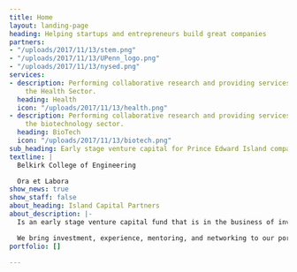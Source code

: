 ```yaml
---
title: Home
layout: landing-page
heading: Helping startups and entrepreneurs build great companies
partners:
- "/uploads/2017/11/13/stem.png"
- "/uploads/2017/11/13/UPenn_logo.png"
- "/uploads/2017/11/13/nysed.png"
services:
- description: Performing collaborative research and providing services to support
    the Health Sector.
  heading: Health
  icon: "/uploads/2017/11/13/health.png"
- description: Performing collaborative research and providing services to support
    the biotechnology sector.
  heading: BioTech
  icon: "/uploads/2017/11/13/biotech.png"
sub_heading: Early stage venture capital for Prince Edward Island companies
textline: |
  Belkirk College of Engineering

  Ora et Labora
show_news: true
show_staff: false
about_heading: Island Capital Partners
about_description: |-
  Is an early stage venture capital fund that is in the business of investing in high potential Prince Edward Island entrepreneurs and startups.

  We bring investment, experience, mentoring, and networking to our portfolio companies.
portfolio: []

---
```

